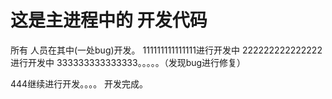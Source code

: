 # 这是主进程中的 开发代码
所有 人员在其中(一处bug)开发。
111111111111111进行开发中
222222222222222进行开发中
333333333333333。。。。。（发现bug进行修复）

444继续进行开发。。。。
开发完成。
